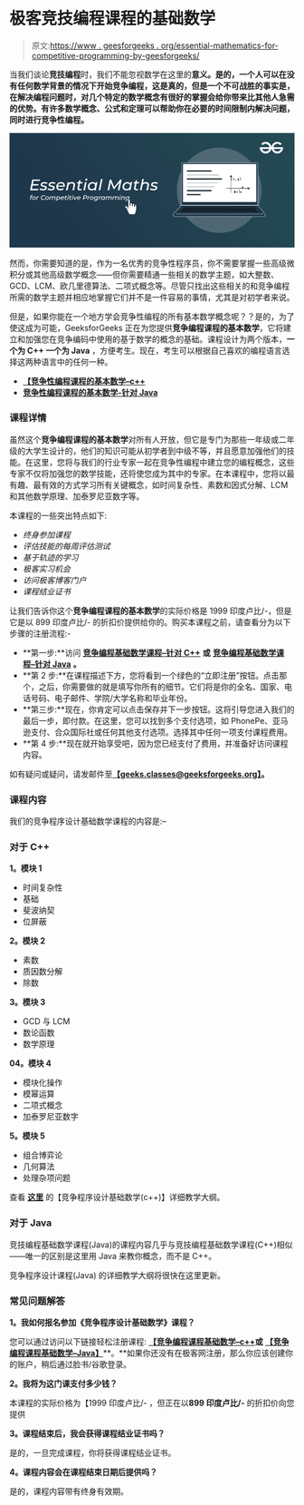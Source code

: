 # 极客竞技编程课程的基础数学

> 原文:[https://www . geesforgeeks . org/essential-mathematics-for-competitive-programming-by-geesforgeeks/](https://www.geeksforgeeks.org/essential-maths-for-competitive-programming-course-by-geeksforgeeks/)

当我们谈论**竞技编程**时，我们不能忽视数学在这里的**意义。是的，一个人可以在没有任何数学背景的情况下开始竞争编程，这是真的，但是一个不可战胜的事实是，在解决编程问题时，对几个特定的数学概念有很好的掌握会给你带来比其他人急需的优势。有许多数学概念、公式和定理可以帮助你在必要的时间限制内解决问题，同时进行竞争性编程。**

[![Essential-Maths-for-Competitive-Programming-With-CPP-and-Java](img/dd470826fe698d30f81f1679de4c199a.png)](https://practice.geeksforgeeks.org/courses/cp-maths)

然而，你需要知道的是，作为一名优秀的竞争性程序员，你不需要掌握一些高级微积分或其他高级数学概念——但你需要精通一些相关的数学主题，如大整数、GCD、LCM、欧几里德算法、二项式概念等。尽管只找出这些相关的和竞争编程所需的数学主题并相应地掌握它们并不是一件容易的事情，尤其是对初学者来说。

但是，如果你能在一个地方学会竞争性编程的所有基本数学概念呢？？是的，为了使这成为可能，GeeksforGeeks 正在为您提供**竞争编程课程的基本数学**，它将建立和加强您在竞争编码中使用的基于数学的概念的基础。课程设计为两个版本，**一个为 C++ 一个为 Java** ，方便考生。现在，考生可以根据自己喜欢的编程语言选择这两种语言中的任何一种。

*   [**【竞争性编程课程的基本数学–c++**](https://practice.geeksforgeeks.org/courses/cp-maths)
*   [**竞争性编程课程的基本数学-针对 Java**](https://practice.geeksforgeeks.org/courses/cp-maths-java)

### 课程详情

虽然这个**竞争编程课程的基本数学**对所有人开放，但它是专门为那些一年级或二年级的大学生设计的，他们的知识可能从初学者到中级不等，并且愿意加强他们的技能。在这里，您将与我们的行业专家一起在竞争性编程中建立您的编程概念，这些专家不仅将加强您的数学技能，还将使您成为其中的专家。在本课程中，您将以最有趣、最有效的方式学习所有关键概念，如时间复杂性、素数和因式分解、LCM 和其他数学原理、加泰罗尼亚数字等。

本课程的一些突出特点如下:

*   *终身参加课程*
*   *评估技能的每周评估测试*
*   *基于轨迹的学习*
*   *极客实习机会*
*   *访问极客博客门户*
*   *课程结业证书*

让我们告诉你这个**竞争编程课程的基本数学**的实际价格是 1999 印度卢比/-，但是它是以 899 印度卢比/- 的折扣价提供给你的。购买本课程之前，请查看分为以下步骤的注册流程:-

*   **第一步:**访问 [**竞争编程基础数学课程–针对 C++**](https://practice.geeksforgeeks.org/courses/cp-maths) **或** [**竞争编程基础数学课程–针对 Java**](https://practice.geeksforgeeks.org/courses/cp-maths-java) **。**
*   **第 2 步:**在课程描述下方，您将看到一个绿色的“立即注册”按钮。点击那个，之后，你需要做的就是填写你所有的细节。它们将是你的全名、国家、电话号码、电子邮件、学院/大学名称和毕业年份。
*   **第三步:**现在，你肯定可以点击保存并下一步按钮。这将引导您进入我们的最后一步，即付款。在这里，您可以找到多个支付选项，如 PhonePe、亚马逊支付、合众国际社或任何其他支付选项。选择其中任何一项支付课程费用。
*   **第 4 步:**现在就开始享受吧，因为您已经支付了费用，并准备好访问课程内容。

如有疑问或疑问，请发邮件至[**【geeks.classes@geeksforgeeks.org】**](geeks.classes@geeksforgeeks.org)**。**

### 课程内容

我们的竞争程序设计基础数学课程的内容是:–

### 对于 C++

**1。模块 1**

*   时间复杂性
*   基础
*   斐波纳契
*   位屏蔽

**2。模块 2**

*   素数
*   质因数分解
*   除数

**3。模块 3**

*   GCD 与 LCM
*   数论函数
*   数学原理

**04。模块 4**

*   模块化操作
*   模幂运算
*   二项式概念
*   加泰罗尼亚数字

**5。模块 5**

*   组合博弈论
*   几何算法
*   处理杂项问题

查看 [**这里**](https://media.geeksforgeeks.org/courses/syllabus/e3a1a90aebda83291e3191ab404a5016.pdf) 的【竞争程序设计基础数学(c++)】详细教学大纲。

### 对于 Java

竞技编程基础数学课程(Java)的课程内容几乎与竞技编程基础数学课程(C++)相似——唯一的区别是这里用 Java 来教你概念，而不是 C++。

竞争程序设计课程(Java) 的详细教学大纲将很快在这里更新。

### 常见问题解答

**1。我如何报名参加《竞争程序设计基础数学》课程？**

您可以通过访问以下链接轻松注册课程: [**【竞争编程课程基础数学–c++**](https://practice.geeksforgeeks.org/courses/cp-maths)**或** [**【竞争编程课程基础数学–Java】**](https://practice.geeksforgeeks.org/courses/cp-maths-java)**。**如果你还没有在极客网注册，那么你应该创建你的账户，稍后通过脸书/谷歌登录。

**2。我将为这门课支付多少钱？**

本课程的实际价格为【1999 印度卢比/- ，但正在以**899 印度卢比/-** 的折扣价向您提供

**3。课程结束后，我会获得课程结业证书吗？**

是的，一旦完成课程，你将获得课程结业证书。

**4。课程内容会在课程结束日期后提供吗？**

是的，课程内容带有终身有效期。